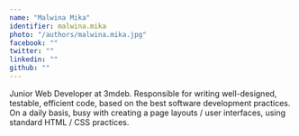 ```yaml
---
name: "Malwina Mika"
identifier: malwina.mika
photo: "/authors/malwina.mika.jpg"
facebook: ""
twitter: ""
linkedin: ""
github: ""
---
```

Junior Web Developer at 3mdeb. Responsible for writing well-designed, testable, efficient code, based on the best software development practices.
On a daily basis, busy with creating a page layouts / user interfaces, using standard HTML / CSS practices.
